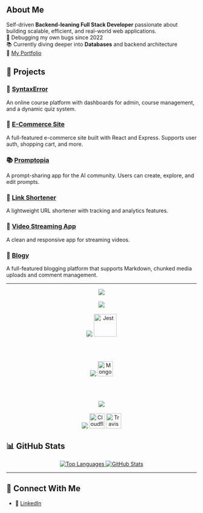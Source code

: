 ## About Me

Self-driven **Backend-leaning Full Stack Developer** passionate about building scalable, efficient, and real-world web applications.  
🐞 Debugging my own bugs since 2022  
📚 Currently diving deeper into **Databases** and backend architecture  
📄 [My Portfolio](https://my-portfolio-eta-ecru-74.vercel.app/)

## 📌 Projects

### 🧠 [SyntaxError](https://sytnax-error.vercel.app/)
An online course platform with dashboards for admin, course management, and a dynamic quiz system.

### 🛒 [E-Commerce Site](https://github.com/Khemu1/Omni-Store-E-Commerce)  
A full-featured e-commerce site built with React and Express. Supports user auth, shopping cart, and more.

### 📚 [Promptopia](https://github.com/Khemu1/promptopia)  
A prompt-sharing app for the AI community. Users can create, explore, and edit prompts.

### 🔗 [Link Shortener](https://github.com/Khemu1/Code-Clause-Internship-Link-Shortner)  
A lightweight URL shortener with tracking and analytics features.

### 🎥 [Video Streaming App](https://github.com/Khemu1/Code-Clause-Internship-Video-Streaming-Application)  
A clean and responsive app for streaming videos.

### 📝 [Blogy](https://github.com/Khemu1/blogy)  
A full-featured blogging platform that supports Markdown, chunked media uploads and comment management.

---

<div align="center">

  <!-- Languages -->
  <img src="https://skillicons.dev/icons?i=js,ts" />
  <br><br>

  <!-- Frontend -->
  <img src="https://skillicons.dev/icons?i=react,vue,nextjs,vite,bootstrap,redux,tailwind" />
  <br><br>

  <!-- Backend -->
  <img src="https://skillicons.dev/icons?i=nodejs,express,graphql,jest" />
<img src="https://cdn.jsdelivr.net/gh/devicons/devicon/icons/puppeteer/puppeteer-original.svg" height="60" width="60" alt="Jest" />

<br><br>

  <!-- ORMs -->
  <img src="https://skillicons.dev/icons?i=prisma,sequelize" />
<img src="https://cdn.jsdelivr.net/gh/devicons/devicon/icons/mongoose/mongoose-original.svg" height="40" width="40" alt="Mongoose" />

  <br><br>

  <!-- Databases -->
  <img src="https://skillicons.dev/icons?i=postgres,mongodb,mysql,sqlite" />
  <br><br>

  <!-- Cloud & DevOps -->
  <img src="https://skillicons.dev/icons?i=aws,postman,docker,githubactions,cloudflare" />
<img src="https://cdn.jsdelivr.net/gh/devicons/devicon/icons/cloudflareworkers/cloudflareworkers-original.svg" height="40" width="40" alt="Cloudflare Workers" />
<img src="https://cdn.jsdelivr.net/gh/devicons/devicon/icons/travis/travis-original.svg" height="40" width="40" alt="Travis CI" />

</div>



## 📊 GitHub Stats

<div align="center">
  <a href="https://github.com/khemu1">
    <img src="https://github-readme-stats.vercel.app/api/top-langs/?username=khemu1&layout=compact&theme=radical" alt="Top Languages" />
  </a>
  <a href="https://github.com/khemu1">
    <img src="https://github-readme-stats.vercel.app/api?username=khemu1&show_icons=true&theme=radical&include_all_commits=true&count_private=true" alt="GitHub Stats" />
  </a>
</div>

---

## 🤝 Connect With Me

- 💼 [LinkedIn](https://www.linkedin.com/in/ali-hegazy-379030254/)
